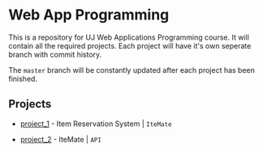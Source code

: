 # Web App Programming

This is a repository for UJ Web Applications Programming course. It will contain all the required projects. Each project will have it's own seperate branch with commit history.

The `master` branch will be constantly updated after each project has been finished.

## Projects

- [project_1](https://github.com/frieZZerr/UJ-Web-App-Programming/tree/project_1) - Item Reservation System | `IteMate`

- [project_2](https://github.com/frieZZerr/UJ-Web-App-Programming/tree/project_2) - IteMate | `API`

